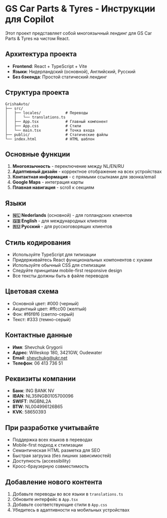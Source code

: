 <!-- Use this file to provide workspace-specific custom instructions to Copilot. For more details, visit https://code.visualstudio.com/docs/copilot/copilot-customization#_use-a-githubcopilotinstructionsmd-file -->

# GS Car Parts & Tyres - Инструкции для Copilot

Этот проект представляет собой многоязычный лендинг для GS Car Parts & Tyres на чистом React.

## Архитектура проекта

- **Frontend**: React + TypeScript + Vite
- **Языки**: Нидерландский (основной), Английский, Русский
- **Без бэкенда**: Простой статический лендинг

## Структура проекта

```
GrishaAvto/
├── src/
│   ├── locales/           # Переводы
│   │   └── translations.ts
│   ├── App.tsx            # Главный компонент
│   ├── App.css            # Стили
│   └── main.tsx           # Точка входа
├── public/                # Статические файлы
└── index.html             # HTML шаблон
```

## Основные функции

1. **Многоязычность** - переключение между NL/EN/RU
2. **Адаптивный дизайн** - корректное отображение на всех устройствах
3. **Контактная информация** - с прямыми ссылками для звонка/email
4. **Google Maps** - интеграция карты
5. **Плавная навигация** - scroll к секциям

## Языки

- **🇳🇱 Nederlands** (основной) - для голландских клиентов
- **🇬🇧 English** - для международных клиентов  
- **🇷🇺 Русский** - для русскоговорящих клиентов

## Стиль кодирования

- Используйте TypeScript для типизации
- Придерживайтесь React функциональных компонентов с хуками
- Используйте обычный CSS для стилизации
- Следуйте принципам mobile-first responsive design
- Все тексты должны быть в файле переводов

## Цветовая схема

- Основной цвет: #000 (черный)
- Акцентный цвет: #ffcc00 (желтый)
- Фон: #f6f6f6 (светло-серый)
- Текст: #333 (темно-серый)

## Контактные данные

- **Имя**: Shevchuk Grygorii
- **Адрес**: Willeskop 180, 3421GW, Oudewater
- **Email**: shevchukg@ukr.net
- **Телефон**: 06 413 736 51

## Реквизиты компании

- **Банк**: ING BANK NV
- **IBAN**: NL35INGB0105700096
- **SWIFT**: INGBNL2A
- **BTW**: NL004996126B65
- **KVK**: 58650393

## При разработке учитывайте

- Поддержка всех языков в переводах
- Mobile-first подход к стилизации
- Семантическая HTML разметка для SEO
- Быстрая загрузка (без лишних зависимостей)
- Доступность (accessibility)
- Кросс-браузерную совместимость

## Добавление нового контента

1. Добавьте переводы во все языки в `translations.ts`
2. Обновите интерфейс в `App.tsx`
3. Добавьте соответствующие стили в `App.css`
4. Убедитесь в адаптивности на мобильных устройствах
